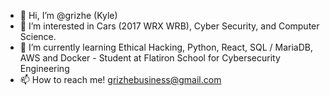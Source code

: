 - 👋 Hi, I’m @grizhe (Kyle)
- 👀 I’m interested in Cars (2017 WRX WRB), Cyber Security, and Computer Science.
- 🌱 I’m currently learning Ethical Hacking, Python, React, SQL / MariaDB, AWS and Docker - Student at Flatiron School for Cybersecurity Engineering
- 📫 How to reach me! grizhebusiness@gmail.com
